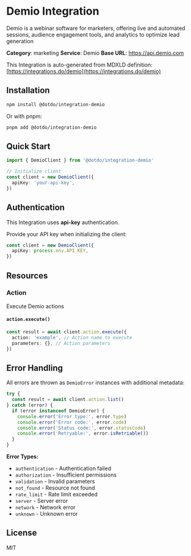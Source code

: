 # Demio Integration

Demio is a webinar software for marketers, offering live and automated sessions, audience engagement tools, and analytics to optimize lead generation

**Category**: marketing
**Service**: Demio
**Base URL**: https://api.demio.com

This Integration is auto-generated from MDXLD definition: [https://integrations.do/demio](https://integrations.do/demio)

## Installation

```bash
npm install @dotdo/integration-demio
```

Or with pnpm:

```bash
pnpm add @dotdo/integration-demio
```

## Quick Start

```typescript
import { DemioClient } from '@dotdo/integration-demio'

// Initialize client
const client = new DemioClient({
  apiKey: 'your-api-key',
})
```

## Authentication

This Integration uses **api-key** authentication.

Provide your API key when initializing the client:

```typescript
const client = new DemioClient({
  apiKey: process.env.API_KEY,
})
```

## Resources

### Action

Execute Demio actions

#### `action.execute()`

```typescript
const result = await client.action.execute({
  action: 'example', // Action name to execute
  parameters: {}, // Action parameters
})
```

## Error Handling

All errors are thrown as `DemioError` instances with additional metadata:

```typescript
try {
  const result = await client.action.list()
} catch (error) {
  if (error instanceof DemioError) {
    console.error('Error type:', error.type)
    console.error('Error code:', error.code)
    console.error('Status code:', error.statusCode)
    console.error('Retryable:', error.isRetriable())
  }
}
```

**Error Types:**

- `authentication` - Authentication failed
- `authorization` - Insufficient permissions
- `validation` - Invalid parameters
- `not_found` - Resource not found
- `rate_limit` - Rate limit exceeded
- `server` - Server error
- `network` - Network error
- `unknown` - Unknown error

## License

MIT

